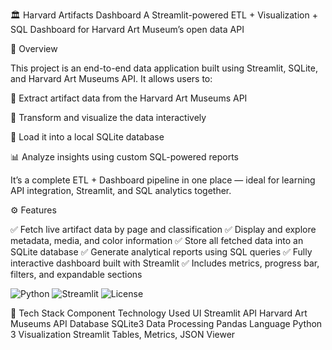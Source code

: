 🏛️ Harvard Artifacts Dashboard
A Streamlit-powered ETL + Visualization + SQL Dashboard for Harvard Art Museum’s open data API

🧠 Overview

This project is an end-to-end data application built using Streamlit, SQLite, and Harvard Art Museums API.
It allows users to:

🔄 Extract artifact data from the Harvard Art Museums API

🧹 Transform and visualize the data interactively

💾 Load it into a local SQLite database

📊 Analyze insights using custom SQL-powered reports

It’s a complete ETL + Dashboard pipeline in one place — ideal for learning API integration, Streamlit, and SQL analytics together.

⚙️ Features

✅ Fetch live artifact data by page and classification
✅ Display and explore metadata, media, and color information
✅ Store all fetched data into an SQLite database
✅ Generate analytical reports using SQL queries
✅ Fully interactive dashboard built with Streamlit
✅ Includes metrics, progress bar, filters, and expandable sections

![Python](https://img.shields.io/badge/python-3.12-blue)
![Streamlit](https://img.shields.io/badge/streamlit-1.50-green)
![License](https://img.shields.io/badge/license-MIT-orange)


🧩 Tech Stack
Component	Technology Used
UI	Streamlit
API	Harvard Art Museums API
Database	SQLite3
Data Processing	Pandas
Language	Python 3
Visualization	Streamlit Tables, Metrics, JSON Viewer
